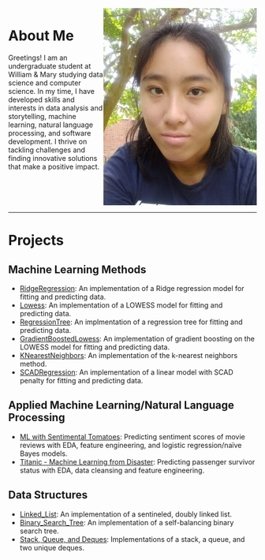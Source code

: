 <img align="right" height=400 src="portrait.jpg">

# About Me

Greetings! I am an undergraduate student at William & Mary studying data science and computer science. In my time, I have developed skills and interests in data analysis and storytelling, machine learning, natural language processing, and software development. I thrive on tackling challenges and finding innovative solutions that make a positive impact.

<br clear="right">

---

# Projects

## Machine Learning Methods

- [RidgeRegression](https://xiongcynthia.github.io/RidgeRegression): An implementation of a Ridge regression model for fitting and predicting data.
- [Lowess](https://xiongcynthia.github.io/Lowess): An implementation of a LOWESS model for fitting and predicting data.
- [RegressionTree](https://xiongcynthia.github.io/RegressionTree): An implmentation of a regression tree for fitting and predicting data.
- [GradientBoostedLowess](https://xiongcynthia.github.io/GradientBoostedLowess): An implementation of gradient boosting on the LOWESS model for fitting and predicting data.
- [KNearestNeighbors](https://xiongcynthia.github.io/KNearestNeighbors): An implementation of the k-nearest neighbors method.
- [SCADRegression](https://xiongcynthia.github.io/SCADRegression): An implementation of a linear model with SCAD penalty for fitting and predicting data.

## Applied Machine Learning/Natural Language Processing
- [ML with Sentimental Tomatoes](https://xiongcynthia.github.io/ML-with-Sentimental-Tomatoes): Predicting sentiment scores of movie reviews with EDA, feature engineering, and logistic regression/naïve Bayes models.
- [Titanic - Machine Learning from Disaster](https://github.com/XiongCynthia/Titanic-Machine-Learning-from-Disaster/blob/main/titantic_survivor_predictor.ipynb): Predicting passenger survivor status with EDA, data cleansing and feature engineering.

## Data Structures
- [Linked_List](https://xiongcynthia.github.io/Literally-Loving-Linked-Lists): An implementation of a sentineled, doubly linked list.
- [Binary_Search_Tree](https://xiongcynthia.github.io/Its-a-Jump-and-a-Step-in-the-AVL-Tree): An implementation of a self-balancing binary search tree.
- [Stack, Queue, and Deques](https://xiongcynthia.github.io/Queue-the-Stacking-of-the-Deque): Implementations of a stack, a queue, and two unique deques.
